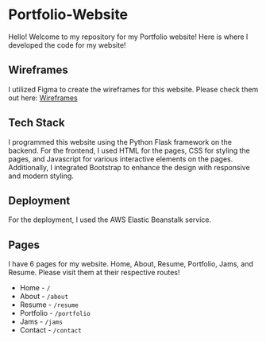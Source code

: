 # Portfolio-Website
Hello! Welcome to my repository for my Portfolio website! Here is where I developed the code for my website!

## Wireframes
I utilized Figma to create the wireframes for this website. Please check them out here:
[Wireframes](wireframes/website-wireframes.pdf)

## Tech Stack
I programmed this website using the Python Flask framework on the backend. For the frontend, I used HTML for the pages, CSS for styling the pages, and Javascript for various interactive elements on the pages. Additionally, I integrated Bootstrap to enhance the design with responsive and modern styling.

## Deployment
For the deployment, I used the AWS Elastic Beanstalk service.

## Pages
I have 6 pages for my website. Home, About, Resume, Portfolio, Jams, and Resume. Please visit them at their respective routes!
- Home - ```/```
- About - ```/about```
- Resume - ```/resume```
- Portfolio - ```/portfolio```
- Jams - ```/jams```
- Contact - ```/contact```
